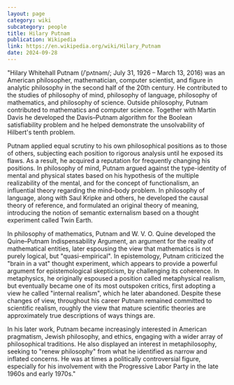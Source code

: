 ```yaml
---
layout: page
category: wiki
subcategory: people
title: Hilary Putnam
publication: Wikipedia
link: https://en.wikipedia.org/wiki/Hilary_Putnam
date: 2024-09-28
---
```


"Hilary Whitehall Putnam (/ˈpʌtnəm/; July 31, 1926 – March 13, 2016) was an American philosopher, mathematician, computer scientist, and figure in analytic philosophy in the second half of the 20th century. He contributed to the studies of philosophy of mind, philosophy of language, philosophy of mathematics, and philosophy of science. Outside philosophy, Putnam contributed to mathematics and computer science. Together with Martin Davis he developed the Davis–Putnam algorithm for the Boolean satisfiability problem and he helped demonstrate the unsolvability of Hilbert's tenth problem.

Putnam applied equal scrutiny to his own philosophical positions as to those of others, subjecting each position to rigorous analysis until he exposed its flaws. As a result, he acquired a reputation for frequently changing his positions. In philosophy of mind, Putnam argued against the type-identity of mental and physical states based on his hypothesis of the multiple realizability of the mental, and for the concept of functionalism, an influential theory regarding the mind–body problem. In philosophy of language, along with Saul Kripke and others, he developed the causal theory of reference, and formulated an original theory of meaning, introducing the notion of semantic externalism based on a thought experiment called Twin Earth.

In philosophy of mathematics, Putnam and W. V. O. Quine developed the Quine–Putnam Indispensability Argument, an argument for the reality of mathematical entities, later espousing the view that mathematics is not purely logical, but "quasi-empirical". In epistemology, Putnam criticized the "brain in a vat" thought experiment, which appears to provide a powerful argument for epistemological skepticism, by challenging its coherence. In metaphysics, he originally espoused a position called metaphysical realism, but eventually became one of its most outspoken critics, first adopting a view he called "internal realism", which he later abandoned. Despite these changes of view, throughout his career Putnam remained committed to scientific realism, roughly the view that mature scientific theories are approximately true descriptions of ways things are.

In his later work, Putnam became increasingly interested in American pragmatism, Jewish philosophy, and ethics, engaging with a wider array of philosophical traditions. He also displayed an interest in metaphilosophy, seeking to "renew philosophy" from what he identified as narrow and inflated concerns. He was at times a politically controversial figure, especially for his involvement with the Progressive Labor Party in the late 1960s and early 1970s."
